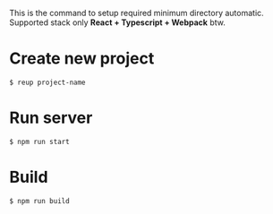 This is the command to setup required minimum directory automatic.  
Supported stack only **React + Typescript + Webpack** btw.

# Create new project
`$ reup project-name`

# Run server
`$ npm run start`

# Build
`$ npm run build`

